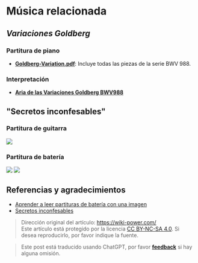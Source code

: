 # Música relacionada

## _Variaciones Goldberg_

### Partitura de piano

- [**Goldberg-Variation.pdf**](https://github.com/linyuxuanlin/File-host/blob/main/docs/Goldberg-Variation.pdf): Incluye todas las piezas de la serie BWV 988.

### Interpretación

- [**Aria de las Variaciones Goldberg BWV988**](https://www.bilibili.com/video/av86981368#reply2336107317)

## "Secretos inconfesables"

### Partitura de guitarra

![](https://wiki-media-1253965369.cos.ap-guangzhou.myqcloud.com/img/20200215141455.png)

### Partitura de batería

![](https://wiki-media-1253965369.cos.ap-guangzhou.myqcloud.com/img/20200215141644.png)
![](https://wiki-media-1253965369.cos.ap-guangzhou.myqcloud.com/img/20200215141727.png)

## Referencias y agradecimientos

- [Aprender a leer partituras de batería con una imagen](https://zhuanlan.zhihu.com/p/37721158)
- [Secretos inconfesables](https://yoopu.me/view/BXjRgMXY#c=false&e=false&n=false&s=false&i=ukulele&k=0)

> Dirección original del artículo: <https://wiki-power.com/>  
> Este artículo está protegido por la licencia [CC BY-NC-SA 4.0](https://creativecommons.org/licenses/by/4.0/deed.zh). Si desea reproducirlo, por favor indique la fuente.

> Este post está traducido usando ChatGPT, por favor [**feedback**](https://github.com/linyuxuanlin/Wiki_MkDocs/issues/new) si hay alguna omisión.